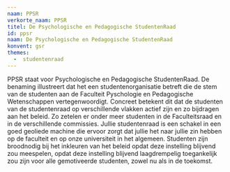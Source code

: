 ```yaml
---
naam: PPSR
verkorte_naam: PPSR
titel: De Psychologische en Pedagogische StudentenRaad
id: ppsr
naam: De Psychologische en Pedagogische StudentenRaad
konvent: gsr
themes:
  -  studentenraad
---
```

PPSR staat voor Psychologische en Pedagogische StudentenRaad. De benaming illustreert dat het een studentenorganisatie betreft die de stem van de studenten aan de Faculteit Pyschologie en Pedagogische Wetenschappen vertegenwoordigt. Concreet betekent dit dat de studenten van de studentenraad op verschillende vlakken actief zijn en zo bijdragen aan het beleid. Zo zetelen er onder meer studenten in de Faculteitsraad en in de verschillende commissies. Jullie studentenraad is een schakel in een goed geoliede machine die ervoor zorgt dat jullie het naar jullie zin hebben op de faculteit en op onze universiteit in het algemeen. Studenten zijn broodnodig bij het inkleuren van het beleid opdat deze instelling blijvend zou meespelen, opdat deze instelling blijvend laagdrempelig toegankelijk zou zijn voor alle gemotiveerde studenten, zowel nu als in de toekomst.
